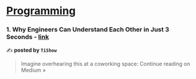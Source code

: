 
<h1><a href=https://medium.com/tag/programming/recommended target="_blank" rel="noopener noreferrer">Programming</a></h1>
<h3>1. Why Engineers Can Understand Each Other in Just 3 Seconds - <a href="https://t-i-show.medium.com/why-engineers-can-understand-each-other-in-just-3-seconds-dc4bb7cb0e20?source=rss------programming-5" target="_blank" rel="noopener noreferrer">link</a></h3>

✍️ **posted by `TiShow`**

<blockquote>Imagine overhearing this at a coworking space:
Continue reading on Medium »</blockquote>

